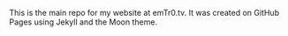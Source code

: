 This is the main repo for my website at emTr0.tv. It was created on GitHub Pages using Jekyll and the Moon theme.
